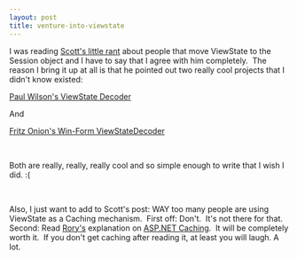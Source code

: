 ```yaml
---
layout: post
title: venture-into-viewstate
---
```

I was reading [Scott's little
rant](http://www.hanselman.com/blog/PermaLink.aspx?guid=e73efd87-2cae-49af-9674-7076a054f2ca)
about people that move ViewState to the Session object and I have to say
that I agree with him completely.  The reason I bring it up at all is
that he pointed out two really cool projects that I didn't know existed:

[Paul Wilson's ViewState
Decoder](http://www.wilsondotnet.com/Demos/ViewState.aspx "http://www.wilsondotnet.com/Demos/ViewState.aspx")

And

[Fritz Onion's Win-Form
ViewStateDecoder](http://staff.develop.com/onion/resources.htm)

 

Both are really, really, really cool and so simple enough to write that
I wish I did. :(

 

Also, I just want to add to Scott's post: WAY too many people are using
ViewState as a Caching mechanism.  First off: Don't.  It's not there for
that. Second: Read [Rory's](http://neopoleon.com/blog/) explanation on
[ASP.NET Caching](http://neopoleon.com/blog/posts/1976.aspx).  It will
be completely worth it.  If you don't get caching after reading it, at
least you will laugh. A lot.

 
